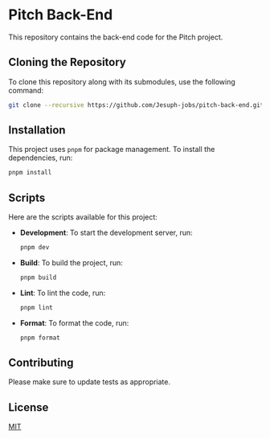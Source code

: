 # Pitch Back-End

This repository contains the back-end code for the Pitch project.

## Cloning the Repository

To clone this repository along with its submodules, use the following command:

```sh
git clone --recursive https://github.com/Jesuph-jobs/pitch-back-end.git
```

## Installation

This project uses `pnpm` for package management. To install the dependencies, run:

```sh
pnpm install
```

## Scripts

Here are the scripts available for this project:

- **Development**: To start the development server, run:
    ```sh
    pnpm dev
    ```

- **Build**: To build the project, run:
    ```sh
    pnpm build
    ```

- **Lint**: To lint the code, run:
    ```sh
    pnpm lint
    ```

- **Format**: To format the code, run:
    ```sh
    pnpm format
    ```

## Contributing

Please make sure to update tests as appropriate.

## License

[MIT](LICENSE)
